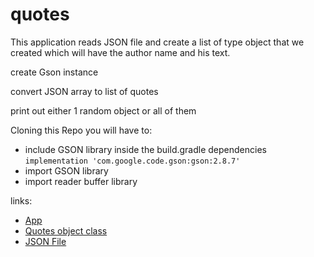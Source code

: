 # quotes

This application reads JSON file and create a list of type object that we created 
which will have the author name and his text.

create Gson instance

convert JSON array to list of quotes

print out either 1 random object or all of them

Cloning this Repo you will have to:
- include GSON library inside the build.gradle dependencies `implementation 'com.google.code.gson:gson:2.8.7'`
- import GSON library
- import reader buffer library

links:
- [App](./app/src/main/java/quotes/App.java)
- [Quotes object class](./app/src/main/java/quotes/Quotes.java)
- [JSON File](./app/src/main/java/quotes/gson/recentquotes.json)





